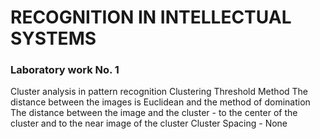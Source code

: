 # RECOGNITION IN INTELLECTUAL SYSTEMS

### Laboratory work No. 1
Cluster analysis in pattern recognition
Clustering Threshold Method
The distance between the images is Euclidean and the method of domination
The distance between the image and the cluster - to the center of the cluster and to the near image of the cluster
Cluster Spacing - None 
